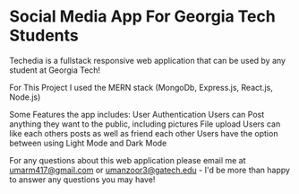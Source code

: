 # Social Media App For Georgia Tech Students

Techedia is a fullstack responsive web application that can be used by any student at Georgia Tech!

For This Project I used the MERN stack (MongoDb, Express.js, React.js, Node.js)

Some Features the app includes:
    User Authentication
    Users can Post anything they want to the public, including pictures
    File upload
    Users can like each others posts as well as friend each other
    Users have the option between using Light Mode and Dark Mode 

For any questions about this web application please email me at umarm417@gmail.com or umanzoor3@gatech.edu - I'd be more than happy to answer any questions you may have!
